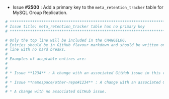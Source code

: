 * Issue **#2500** : Add a primary key to the `meta_retention_tracker` table for MySQL Group Replication.


```bash
# ********************************************************************************
# Issue title: meta_retention_tracker table has no primary key
# ********************************************************************************
```

```bash
# Only the top line will be included in the CHANGELOG.
# Entries should be in GitHub flavour markdown and should be written on a single
# line with no hard breaks.
#
# Examples of accptable entires are:
#
#
# * Issue **1234** : A change with an associated GitHub issue in this repository
#
# * Issue **namespace/other-repo#1234** : A change with an associated GitHub issue in another repository
#
# * A change with no associated GitHub issue.
```
